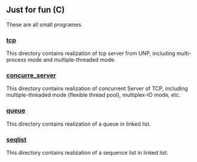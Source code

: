 Just for fun (C)
---

These are all small programes.

### [tcp](./tcp)
This directory contains realization of tcp server from UNP, including multi-process mode and multiple-threaded mode. 

### [concurre_server](./concurre_server)
This directory contains realization of concurrent Server of TCP, including multiple-threaded mode (flexible thread pool), multiplex-IO mode, etc.

### [queue](./queue)
This directory contains realization of a queue in linked list. 

### [seqlist](./seqlist)
This directory contains realization of a sequence list in linked list.